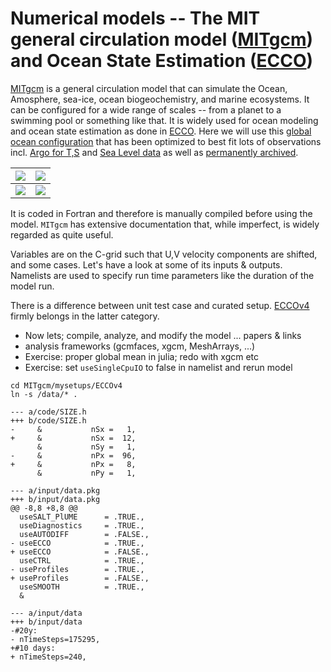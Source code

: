 


# Numerical models -- The MIT general circulation model ([MITgcm](https://mitgcm.readthedocs.io/en/latest/)) and Ocean State Estimation ([ECCO](https://ecco.jpl.nasa.gov/))

[MITgcm](https://github.com/MITgcm/MITgcm) is a general circulation model that can simulate the Ocean, Amosphere, sea-ice, ocean biogeochemistry, and marine ecosystems. It can be configured for a wide range of scales -- from a planet to a swimming pool or something like that. It is widely used for ocean modeling and ocean state estimation as done in [ECCO](https://www.geosci-model-dev.net/8/3071/2015/). Here we will use this [global ocean configuration](https://eccov4.readthedocs.io/en/latest/) that has been optimized to best fit lots of observations incl. [Argo for T,S](http://doi.org/10.5194/os-11-839-2015) and [Sea Level data](https://doi.org/10.1016/j.pocean.2015.06.002) as well as [permanently archived](http://dx.doi.org/10.7910/DVN/ODM2IQ ).

![](https://mitgcm.readthedocs.io/en/latest/_images/eddy_on_cubic_globe.svg)         |  ![](https://github.com/gaelforget/GlobalOceanNotebooks/blob/master/OceanTransports/MOC.png)
:------------------------------:|:---------------------------------:
![](https://mitgcm.readthedocs.io/en/latest/_images/scales.png)  |  ![](https://mitgcm.readthedocs.io/en/latest/_images/adv_gyre_maps.png)

It is coded in Fortran and therefore is manually compiled before using the model. `MITgcm` has extensive documentation that, while imperfect, is widely regarded as quite useful.  

Variables are on the C-grid such that U,V velocity components are shifted, and some cases. Let's have a look at some of its inputs & outputs. Namelists are used to specify run time parameters like the duration of the model run.

There is a difference between unit test case and curated setup. [ECCOv4](https://eccov4.readthedocs.io/en/latest/) firmly belongs in the latter category. 

- Now lets; compile, analyze, and modify the model ... papers & links
- analysis frameworks (gcmfaces, xgcm, MeshArrays, ...)
- Exercise: proper global mean in julia; redo with xgcm etc
- Exercise: set `useSingleCpuIO` to false in namelist and rerun model 

```
cd MITgcm/mysetups/ECCOv4
ln -s /data/* .
```

```
--- a/code/SIZE.h
+++ b/code/SIZE.h
-     &           nSx =   1,
+     &           nSx =  12,
      &           nSy =   1,
-     &           nPx =  96,
+     &           nPx =   8,
      &           nPy =   1,
```


```
--- a/input/data.pkg
+++ b/input/data.pkg
@@ -8,8 +8,8 @@
  useSALT_PlUME      = .TRUE.,
  useDiagnostics     = .TRUE.,
  useAUTODIFF        = .FALSE.,
- useECCO            = .TRUE.,
+ useECCO            = .FALSE.,
  useCTRL            = .TRUE.,
- useProfiles        = .TRUE.,
+ useProfiles        = .FALSE.,
  useSMOOTH          = .TRUE.,
  &
```

```
--- a/input/data
+++ b/input/data
-#20y:
- nTimeSteps=175295,
+#10 days:
+ nTimeSteps=240,
```

